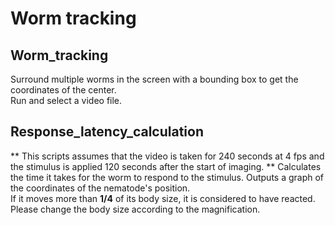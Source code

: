 # Worm tracking
## Worm_tracking
Surround multiple worms in the screen with a bounding box to get the coordinates of the center.  
Run and select a video file.

## Response_latency_calculation
** This scripts assumes that the video is taken for 240 seconds at 4 fps and the stimulus is applied 120 seconds after the start of imaging. **
Calculates the time it takes for the worm to respond to the stimulus. Outputs a graph of the coordinates of the nematode's position.  
If it moves more than **1/4** of its body size, it is considered to have reacted. Please change the body size according to the magnification.

